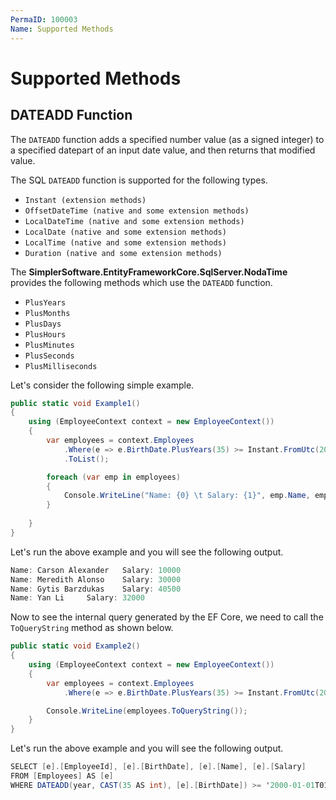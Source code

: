 ```yaml
---
PermaID: 100003
Name: Supported Methods
---
```


# Supported Methods

## DATEADD Function

The `DATEADD` function adds a specified number value (as a signed integer) to a specified datepart of an input date value, and then returns that modified value.

The SQL `DATEADD` function is supported for the following types.

 - `Instant (extension methods)`
 - `OffsetDateTime (native and some extension methods)`
 - `LocalDateTime (native and some extension methods)`
 - `LocalDate (native and some extension methods)`
 - `LocalTime (native and some extension methods)`
 - `Duration (native and some extension methods)`

The **SimplerSoftware.EntityFrameworkCore.SqlServer.NodaTime** provides the following methods which use the `DATEADD` function.

 - `PlusYears`
 - `PlusMonths`
 - `PlusDays`
 - `PlusHours`
 - `PlusMinutes`
 - `PlusSeconds`
 - `PlusMilliseconds`

Let's consider the following simple example. 

```csharp
public static void Example1()
{
    using (EmployeeContext context = new EmployeeContext())
    {
        var employees = context.Employees
            .Where(e => e.BirthDate.PlusYears(35) >= Instant.FromUtc(2000, 1, 1, 1, 0))
            .ToList();

        foreach (var emp in employees)
        {
            Console.WriteLine("Name: {0} \t Salary: {1}", emp.Name, emp.Salary);
        }
        
    }
}
```

Let's run the above example and you will see the following output.

```csharp
Name: Carson Alexander   Salary: 10000
Name: Meredith Alonso    Salary: 30000
Name: Gytis Barzdukas    Salary: 40500
Name: Yan Li     Salary: 32000
```

Now to see the internal query generated by the EF Core, we need to call the `ToQueryString` method as shown below. 

```csharp
public static void Example2()
{
    using (EmployeeContext context = new EmployeeContext())
    {
        var employees = context.Employees
            .Where(e => e.BirthDate.PlusYears(35) >= Instant.FromUtc(2000, 1, 1, 1, 0));

        Console.WriteLine(employees.ToQueryString());
    }
}
```

Let's run the above example and you will see the following output.

```csharp
SELECT [e].[EmployeeId], [e].[BirthDate], [e].[Name], [e].[Salary]
FROM [Employees] AS [e]
WHERE DATEADD(year, CAST(35 AS int), [e].[BirthDate]) >= '2000-01-01T01:00:00.0000000Z'
```
